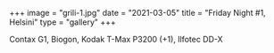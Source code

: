 +++
image = "grili-1.jpg"
date = "2021-03-05"
title = "Friday Night #1, Helsini"
type = "gallery"
+++

Contax G1, Biogon, Kodak T-Max P3200 (+1), Ilfotec DD-X